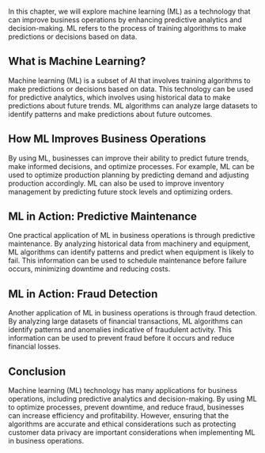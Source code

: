 
In this chapter, we will explore machine learning (ML) as a technology that can improve business operations by enhancing predictive analytics and decision-making. ML refers to the process of training algorithms to make predictions or decisions based on data.

What is Machine Learning?
-------------------------

Machine learning (ML) is a subset of AI that involves training algorithms to make predictions or decisions based on data. This technology can be used for predictive analytics, which involves using historical data to make predictions about future trends. ML algorithms can analyze large datasets to identify patterns and make predictions about future outcomes.

How ML Improves Business Operations
-----------------------------------

By using ML, businesses can improve their ability to predict future trends, make informed decisions, and optimize processes. For example, ML can be used to optimize production planning by predicting demand and adjusting production accordingly. ML can also be used to improve inventory management by predicting future stock levels and optimizing orders.

ML in Action: Predictive Maintenance
------------------------------------

One practical application of ML in business operations is through predictive maintenance. By analyzing historical data from machinery and equipment, ML algorithms can identify patterns and predict when equipment is likely to fail. This information can be used to schedule maintenance before failure occurs, minimizing downtime and reducing costs.

ML in Action: Fraud Detection
-----------------------------

Another application of ML in business operations is through fraud detection. By analyzing large datasets of financial transactions, ML algorithms can identify patterns and anomalies indicative of fraudulent activity. This information can be used to prevent fraud before it occurs and reduce financial losses.

Conclusion
----------

Machine learning (ML) technology has many applications for business operations, including predictive analytics and decision-making. By using ML to optimize processes, prevent downtime, and reduce fraud, businesses can increase efficiency and profitability. However, ensuring that the algorithms are accurate and ethical considerations such as protecting customer data privacy are important considerations when implementing ML in business operations.
